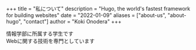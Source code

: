 +++
title = "私について"
description = "Hugo, the world's fastest framework for building websites"
date = "2022-01-09"
aliases = ["about-us", "about-hugo", "contact"]
author = "Koki Onodera"
+++

情報学部に所属する学生です  
Webに関する技術を専門としています

